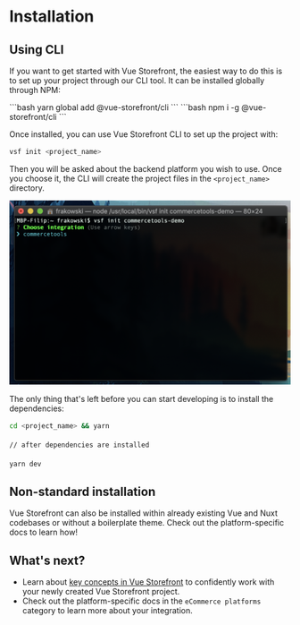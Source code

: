 # Installation

## Using CLI

If you want to get started with Vue Storefront, the easiest way to do this is to set up your project through our CLI tool. It can be installed globally through NPM:

<code-group>
<code-block title="YARN">
```bash
yarn global add @vue-storefront/cli
```
</code-block>

<code-block title="NPM">
```bash
npm i -g @vue-storefront/cli
```
</code-block>
</code-group>

Once installed, you can use Vue Storefront CLI to set up the project with:

```bash
vsf init <project_name>
```

Then you will be asked about the backend platform you wish to use. Once you choose it, the CLI will create the project files in the `<project_name>` directory.

<center>
  <img src="../images/cli.png" alt="vue storefront cli" />
</center>

The only thing that's left before you can start developing is to install the dependencies:

```bash
cd <project_name> && yarn

// after dependencies are installed

yarn dev
```

## Non-standard installation

Vue Storefront can also be installed within already existing Vue and Nuxt codebases or without a boilerplate theme. Check out the platform-specific docs to learn how!

## What's next?

- Learn about [key concepts in Vue Storefront](./key-concepts.html) to confidently work with your newly created Vue Storefront project.
- Check out the platform-specific docs in the `eCommerce platforms` category to learn more about your integration.
